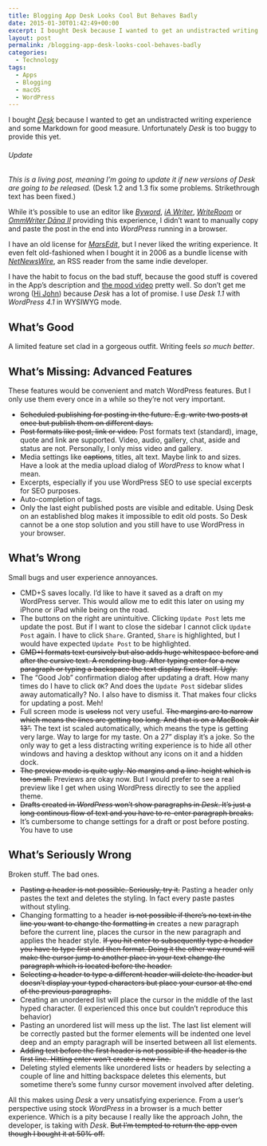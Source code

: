 ```yaml
---
title: Blogging App Desk Looks Cool But Behaves Badly
date: 2015-01-30T01:42:49+00:00
excerpt: I bought Desk because I wanted to get an undistracted writing experience and some Markdown for good measure. Unfortunately Desk is too buggy to provide this yet.
layout: post
permalink: /blogging-app-desk-looks-cool-behaves-badly
categories:
  - Technology
tags:
  - Apps
  - Blogging
  - macOS
  - WordPress
---
```

I bought [<cite>Desk</cite>](https://desk.pm/) because I wanted to get an undistracted writing experience and some Markdown for good measure. Unfortunately <cite>Desk</cite> is too buggy to provide this yet.

###### Update

_This is a living post, meaning I’m going to update it if new versions of Desk are going to be released._ (Desk 1.2 and 1.3 fix some problems. Strikethrough text has been fixed.)

While it’s possible to use an editor like [<cite>Byword</cite>](https://itunes.apple.com/us/app/byword/id420212497?mt=12), [<cite>iA Writer</cite>](https://itunes.apple.com/us/app/ia-writer/id439623248?mt=12), [<cite>WriteRoom</cite>](https://itunes.apple.com/us/app/writeroom/id417967324?mt=12) or [<cite>OmmWriter Dāna II</cite>](https://itunes.apple.com/us/app/ommwriter-dana-ii/id412347921?mt=12) providing this experience, I didn’t want to manually copy and paste the post in the end into <cite>WordPress</cite> running in a browser.

I have an old license for [<cite>MarsEdit</cite>](https://www.red-sweater.com/marsedit/), but I never liked the writing experience. It even felt old-fashioned when I bought it in 2006 as a bundle license with <cite><a href="http://www.netnewswireapp.com/">NetNewsWire</a></cite>, an RSS reader from the same indie developer.

I have the habit to focus on the bad stuff, because the good stuff is covered in the App’s description and [the mood video](https://vimeo.com/105360935) pretty well. So don’t get me wrong ([Hi John](https://john.do/shitty-2/ "The developer of Desk writing about harsh feelings when receiving strong critique.")) because <cite>Desk</cite> has a lot of promise. I use <cite>Desk 1.1</cite> with <cite>WordPress 4.1</cite> in WYSIWYG mode.

## What’s Good

A limited feature set clad in a gorgeous outfit. Writing feels _so much better_.

## What’s Missing: Advanced Features

These features would be convenient and match WordPress features. But I only use them every once in a while so they’re not very important.

  * <del>Scheduled publishing for posting in the future. E.g. write two posts at once but publish them on different days.</del>
  * <del>Post formats like post, link or video.</del> Post formats text (standard), image, quote and link are supported. Video, audio, gallery, chat, aside and status are not. Personally, I only miss video and gallery.
  * Media settings like <del>captions</del>, titles, alt text. Maybe link to and sizes. Have a look at the media upload dialog of <cite>WordPress</cite> to know what I mean.
  * Excerpts, especially if you use WordPress SEO to use special excerpts for SEO purposes.
  * Auto-completion of tags.
  * Only the last eight published posts are visible and editable. Using Desk on an established blog makes it impossible to edit old posts. So Desk cannot be a one stop solution and you still have to use WordPress in your browser.

## What’s Wrong

Small bugs and user experience annoyances.

  * CMD+S saves locally. I’d like to have it saved as a draft on my WordPress server. This would allow me to edit this later on using my iPhone or iPad while being on the road.
  * The buttons on the right are unintuitive. Clicking `Update Post` lets me update the post. But if I want to close the sidebar I cannot click `Update Post` again. I have to click `Share`. Granted, `Share` is highlighted, but I would have expected `Update Post` to be highlighted.
  * <del>CMD+I formats text cursively but also adds huge whitespace before and after the cursive text. A rendering bug. After typing enter for a new paragraph or typing a backspace the text display fixes itself. Ugly.</del>
  * The “Good Job” confirmation dialog after updating a draft. How many times do I have to click `OK`? And does the `Update Post` sidebar slides away automatically? No. I also have to dismiss it. That makes four clicks for updating a post. Meh!
  * Full screen mode is <del>useless</del> not very useful. <del>The margins are to narrow which means the lines are getting too long. And that is on a MacBook Air 13”.</del> The text ist scaled automatically, which means the type is getting very large. Way to large for my taste. On a 27” display it’s a joke. So the only way to get a less distracting writing experience is to hide all other windows and having a desktop without any icons on it and a hidden dock.
  * <del>The preview mode is quite ugly. No margins and a line-height which is too small.</del> Previews are okay now. But I would prefer to see a real preview like I get when using WordPress directly to see the applied theme.
  * <del>Drafts created in <cite>WordPress</cite> won’t show paragraphs in <cite>Desk</cite>. It’s just a long continous flow of text and you have to re-enter paragraph breaks.</del>
  * It’s cumbersome to change settings for a draft or post before posting. You have to use

## What’s Seriously Wrong

Broken stuff. The bad ones.

  * <del>Pasting a header is not possible. Seriously, try it.</del> Pasting a header only pastes the text and deletes the styling. In fact every paste pastes without styling.
  * Changing formatting to a header <del>is not possible if there’s no text in the line you want to change the formatting in</del> creates a new paragraph before the current line, places the cursor in the new paragraph and applies the header style. <del>If you hit enter to subsequently type a header you have to type first and then format. Doing it the other way round will make the cursor jump to another place in your text change the paragraph which is located before the header.</del>
  * <del>Selecting a header to type a different header will delete the header but doesn’t display your typed characters but place your cursor at the end of the previous paragraphs.</del>
  * Creating an unordered list will place the cursor in the middle of the last hyped character. (I experienced this once but couldn’t reproduce this behavior)
  * Pasting an unordered list will mess up the list. The last list element will be correctly pasted but the former elements will be indented one level deep and an empty paragraph will be inserted between all list elements.
  * <del>Adding text before the first header is not possible if the header is the first line. Hitting enter won’t create a new line.</del>
  * Deleting styled elements like unordered lists or headers by selecting a couple of line and hitting backspace deletes this elements, but sometime there’s some funny cursor movement involved after deleting.

All this makes using <cite>Desk</cite> a very unsatisfying experience. From a user’s perspective using stock <cite>WordPress</cite> in a browser is a much better experience. Which is a pity because I really like the approach John, the developer, is taking with <cite>Desk</cite>. <del>But I’m tempted to return the app even though I bought it at 50% off.</del>